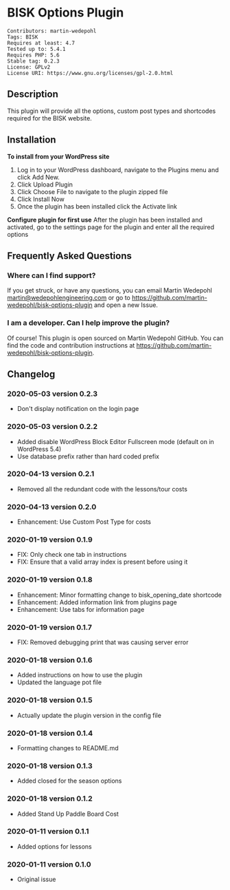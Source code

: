 # BISK Options Plugin
```
Contributors: martin-wedepohl
Tags: BISK
Requires at least: 4.7
Tested up to: 5.4.1
Requires PHP: 5.6
Stable tag: 0.2.3
License: GPLv2
License URI: https://www.gnu.org/licenses/gpl-2.0.html
```

## Description
This plugin will provide all the options, custom post types and shortcodes required for the BISK website.

## Installation
**To install from your WordPress site**
1. Log in to your WordPress dashboard, navigate to the Plugins menu and click Add New.
2. Click Upload Plugin
3. Click Choose File to navigate to the plugin zipped file
4. Click Install Now
5. Once the plugin has been installed click the Activate link

**Configure plugin for first use**
After the plugin has been installed and activated, go to the settings page for the plugin and enter all the required options

## Frequently Asked Questions
### Where can I find support?
If you get struck, or have any questions, you can email Martin Wedepohl <martin@wedepohlengineering.com> or go to https://github.com/martin-wedepohl/bisk-options-plugin and open a new Issue.

### I am a developer. Can I help improve the plugin?
Of course! This plugin is open sourced on Martin Wedepohl GitHub. You can find the code and contribution instructions at https://github.com/martin-wedepohl/bisk-options-plugin.

## Changelog ##

### 2020-05-03 version 0.2.3 ###
* Don't display notification on the login page

### 2020-05-03 version 0.2.2 ###
* Added disable WordPress Block Editor Fullscreen mode (default on in WordPress 5.4)
* Use database prefix rather than hard coded prefix

### 2020-04-13 version 0.2.1 ###
* Removed all the redundant code with the lessons/tour costs

### 2020-04-13 version 0.2.0 ###
* Enhancement: Use Custom Post Type for costs

### 2020-01-19 version 0.1.9 ###
* FIX: Only check one tab in instructions
* FIX: Ensure that a valid array index is present before using it

### 2020-01-19 version 0.1.8 ###
* Enhancement: Minor formatting change to bisk_opening_date shortcode
* Enhancement: Added information link from plugins page
* Enhancement: Use tabs for information page

### 2020-01-19 version 0.1.7 ###
* FIX: Removed debugging print that was causing server error

### 2020-01-18 version 0.1.6 ###
* Added instructions on how to use the plugin
* Updated the language pot file

### 2020-01-18 version 0.1.5 ###
* Actually update the plugin version in the config file

### 2020-01-18 version 0.1.4 ###
* Formatting changes to README.md

### 2020-01-18 version 0.1.3 ###
* Added closed for the season options

### 2020-01-18 version 0.1.2 ###
* Added Stand Up Paddle Board Cost

### 2020-01-11 version 0.1.1 ###
* Added options for lessons

### 2020-01-11 version 0.1.0 ###
* Original issue
